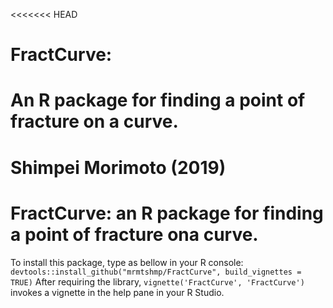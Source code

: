 <<<<<<< HEAD
# FractCurve:
# An R package for finding a point of fracture on a curve.
Shimpei Morimoto (2019)
=======
# FractCurve: an R package for finding a point of fracture ona curve. 
To install this package, type as bellow in your R console:
`devtools::install_github("mrmtshmp/FractCurve", build_vignettes = TRUE)`
 After requiring the library, 
`vignette('FractCurve', 'FractCurve')`
 invokes a vignette in the help pane in your R Studio. 
>>>>>>>
